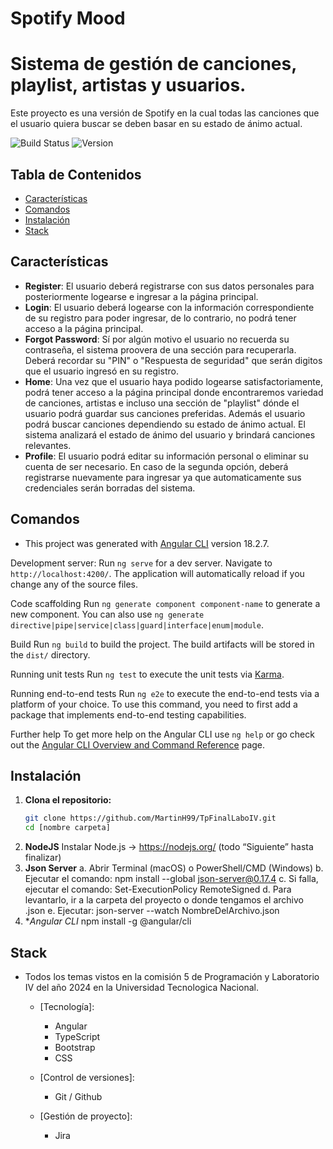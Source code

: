 # Spotify Mood 

# Sistema de gestión de canciones, playlist, artistas y usuarios. 

Este proyecto es una versión de Spotify en la cual todas las canciones que el usuario quiera buscar se deben basar en su estado de ánimo actual.

![Build Status](https://img.shields.io/badge/build-passing-brightgreen)
![Version](https://img.shields.io/badge/version-1.0.0-blue)

## Tabla de Contenidos
- [Características](#características)
- [Comandos](#comandos)
- [Instalación](#instalación)
- [Stack](#stack)

## Características

- **Register**: El usuario deberá registrarse con sus datos personales para posteriormente logearse e ingresar a la página principal. 
- **Login**: El usuario deberá logearse con la información correspondiente de su registro para poder ingresar, de lo contrario, no podrá tener acceso a la página principal. 
- **Forgot Password**: Sí por algún motivo el usuario no recuerda su contraseña, el sistema proovera de una sección para recuperarla. Deberá recordar su "PIN" o "Respuesta de seguridad" que serán digitos que el usuario ingresó en su registro. 
- **Home**: Una vez que el usuario haya podido logearse satisfactoriamente, podrá tener acceso a la página principal donde encontraremos variedad de canciones, artistas e incluso una sección de "playlist" dónde el usuario podrá guardar sus canciones preferidas. Además el usuario podrá buscar canciones dependiendo su estado de ánimo actual. El sistema analizará el estado de ánimo del usuario y brindará canciones relevantes.
- **Profile**: El usuario podrá editar su información personal o eliminar su cuenta de ser necesario. En caso de la segunda opción, deberá registrarse nuevamente para ingresar ya que automaticamente sus credenciales serán borradas del sistema. 

## Comandos

- This project was generated with [Angular CLI](https://github.com/angular/angular-cli) version 18.2.7.

Development server:
Run `ng serve` for a dev server. Navigate to `http://localhost:4200/`. The application will automatically reload if you change any of the source files.

Code scaffolding
Run `ng generate component component-name` to generate a new component. You can also use `ng generate directive|pipe|service|class|guard|interface|enum|module`.

Build
Run `ng build` to build the project. The build artifacts will be stored in the `dist/` directory.

Running unit tests
Run `ng test` to execute the unit tests via [Karma](https://karma-runner.github.io).

Running end-to-end tests
Run `ng e2e` to execute the end-to-end tests via a platform of your choice. To use this command, you need to first add a package that implements end-to-end testing capabilities.

Further help
To get more help on the Angular CLI use `ng help` or go check out the [Angular CLI Overview and Command Reference](https://angular.dev/tools/cli) page.

  
## Instalación

1. **Clona el repositorio:**
     ```sh
   git clone https://github.com/MartinH99/TpFinalLaboIV.git
   cd [nombre carpeta]
2. **NodeJS**
   Instalar Node.js → https://nodejs.org/ (todo “Siguiente” hasta finalizar)
3. **Json Server**
   a. Abrir Terminal (macOS) o PowerShell/CMD (Windows)
   b. Ejecutar el comando: npm install --global json-server@0.17.4
   c. Si falla, ejecutar el comando: Set-ExecutionPolicy RemoteSigned
   d. Para levantarlo, ir a la carpeta del proyecto o donde tengamos el archivo .json
   e. Ejecutar: json-server --watch NombreDelArchivo.json
4. **Angular CLI*
   npm install -g @angular/cli
   

## Stack

- Todos los temas vistos en la comisión 5 de Programación y Laboratorio IV del año 2024 en la Universidad Tecnologica Nacional.
  
  - [Tecnología]:
    - Angular
    - TypeScript
    - Bootstrap
    - CSS
     
  - [Control de versiones]:
     - Git / Github

  - [Gestión de proyecto]:
     - Jira


